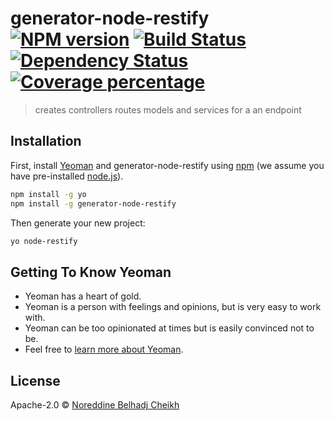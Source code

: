 # generator-node-restify [![NPM version][npm-image]][npm-url] [![Build Status][travis-image]][travis-url] [![Dependency Status][daviddm-image]][daviddm-url] [![Coverage percentage][coveralls-image]][coveralls-url]
> creates controllers routes models and services for a an endpoint

## Installation

First, install [Yeoman](http://yeoman.io) and generator-node-restify using [npm](https://www.npmjs.com/) (we assume you have pre-installed [node.js](https://nodejs.org/)).

```bash
npm install -g yo
npm install -g generator-node-restify
```

Then generate your new project:

```bash
yo node-restify
```

## Getting To Know Yeoman

 * Yeoman has a heart of gold.
 * Yeoman is a person with feelings and opinions, but is very easy to work with.
 * Yeoman can be too opinionated at times but is easily convinced not to be.
 * Feel free to [learn more about Yeoman](http://yeoman.io/).

## License

Apache-2.0 © [Noreddine Belhadj Cheikh](https://github.com/anouar199)


[npm-image]: https://badge.fury.io/js/generator-node-restify.svg
[npm-url]: https://npmjs.org/package/generator-node-restify
[travis-image]: https://travis-ci.com/anouar1991/generator-node-restify.svg?branch=master
[travis-url]: https://travis-ci.com/anouar1991/generator-node-restify
[daviddm-image]: https://david-dm.org/anouar1991/generator-node-restify.svg?theme=shields.io
[daviddm-url]: https://david-dm.org/anouar1991/generator-node-restify
[coveralls-image]: https://coveralls.io/repos/anouar1991/generator-node-restify/badge.svg
[coveralls-url]: https://coveralls.io/r/anouar1991/generator-node-restify
